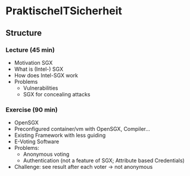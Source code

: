 # PraktischeITSicherheit
## Structure
### Lecture (45 min)
 * Motivation SGX
 * What is (Intel-) SGX
 * How does Intel-SGX work
 * Problems
   * Vulnerabilities
   * SGX for concealing attacks
 
### Exercise (90 min)
 * OpenSGX
 * Preconfigured container/vm with OpenSGX, Compiler...
 * Existing Framework with less guiding
 * E-Voting Software
 * Problems:
   * Anonymous voting
   * Authentication (not a feature of SGX; Attribute based Credentials)
 * Challenge: see result after each voter -> not anonymous
